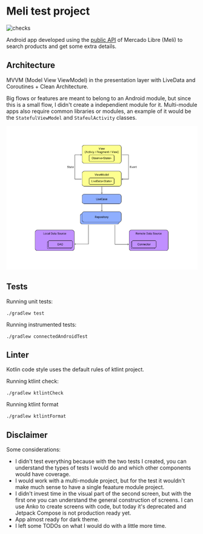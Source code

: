 # Meli test project
![checks](https://github.com/cesarnorena/meli/workflows/Checks/badge.svg?branch=main)

Android app developed using the [public API](https://api.mercadolibre.com/) of Mercado Libre (Meli) to search products and get some extra details.


## Architecture

MVVM (Model View ViewModel) in the presentation layer with LiveData and Coroutines + Clean Architecture.

Big flows or features are meant to belong to an Android module, but since this is a small flow, I didn't create a independient module for it. Multi-module apps also require common libraries or modules, an example of it would be the `StatefulViewModel` and `StafeulActivity` classes.

![Architecture diagram](./.images/meli_architecture.png)


## Tests

Running unit tests:
```
./gradlew test
``` 

Running instrumented tests:
```
./gradlew connectedAndroidTest
```
 

## Linter
Kotlin code style uses the default rules of ktlint project.

Running ktlint check:
```
./gradlew ktlintCheck
```

Running ktlint format
```
./gradlew ktlintFormat
```

## Disclaimer
Some considerations:
- I didn't test everything because with the two tests I created, you can understand the types of tests I would do and which other components would have coverage.
- I would work with a multi-module project, but for the test it wouldn't make much sense to have a single feaature module project.
- I didn't invest time in the visual part of the second screen, but with the first one you can understand the general construction of screens. I can use Anko to create screens with code, but today it's deprecated and Jetpack Compose is not production ready yet.
- App almost ready for dark theme.
- I left some TODOs on what I would do with a little more time.
